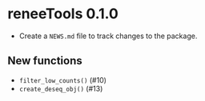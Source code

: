 # reneeTools 0.1.0

- Create a `NEWS.md` file to track changes to the package.

## New functions

- `filter_low_counts()` (#10)
- `create_deseq_obj()` (#13)
